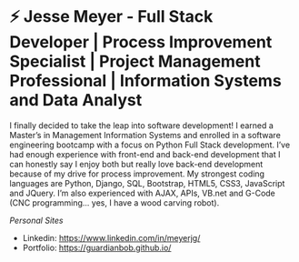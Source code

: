 # ⚡ Jesse Meyer - Full Stack Developer | Process Improvement Specialist | Project Management Professional | Information Systems and Data Analyst

I finally decided to take the leap into software development! I earned a Master’s in Management Information Systems and enrolled in a software engineering bootcamp with a focus on Python Full Stack development. I’ve had enough experience with front-end and back-end development that I can honestly say I enjoy both but really love back-end development because of my drive for process improvement. My strongest coding languages are Python, Django, SQL, Bootstrap, HTML5, CSS3, JavaScript and JQuery. I’m also experienced with AJAX, APIs, VB.net and G-Code (CNC programming... yes, I have a wood carving robot).

*Personal Sites*
- Linkedin: https://www.linkedin.com/in/meyerjg/
- Portfolio: https://guardianbob.github.io/


<!--
**GuardianBob/GuardianBob** is a ✨ _special_ ✨ repository because its `README.md` (this file) appears on your GitHub profile.

Here are some ideas to get you started:

- 🔭 I’m currently working on ...
- 🌱 I’m currently learning ...
- 👯 I’m looking to collaborate on ...
- 🤔 I’m looking for help with ...
- 💬 Ask me about ...
- 📫 How to reach me: ...
- 😄 Pronouns: ...
- ⚡ Fun fact: ...
 👋
-->
